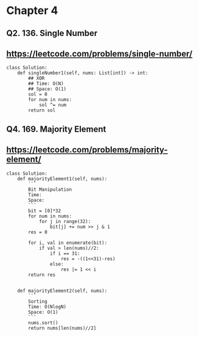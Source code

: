 # Chapter 4

## Q2. 136. Single Number
https://leetcode.com/problems/single-number/
---

```
class Solution:
    def singleNumber1(self, nums: List[int]) -> int:
        ## XOR
        ## Time: O(N)
        ## Space: O(1)
        sol = 0
        for num in nums:
            sol ^= num
        return sol
```


## Q4. 169. Majority Element
https://leetcode.com/problems/majority-element/
---

```
class Solution:
    def majorityElement1(self, nums):
        ```
        Bit Manipulation
        Time: 
        Space: 
        ```
        bit = [0]*32
        for num in nums:
            for j in range(32):
                bit[j] += num >> j & 1
        res = 0
        
        for i, val in enumerate(bit):
            if val > len(nums)//2:
                if i == 31:
                    res = -((1<<31)-res)
                else:
                    res |= 1 << i
        return res
        
        
    def majorityElement2(self, nums):
        ```
        Sorting
        Time: O(NlogN)
        Space: O(1)
        ```
        nums.sort()
        return nums[len(nums)//2]
        
```
